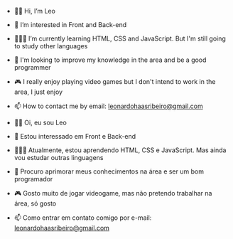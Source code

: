 - 👋🏻 Hi, I’m Leo
- 👀 I’m interested in Front and Back-end
- 👨🏻‍💻 I’m currently learning HTML, CSS and JavaScript. But I'm still going to study other languages
- 💎 I'm looking to improve my knowledge in the area and be a good programmer
- 🎮 I really enjoy playing video games but I don't intend to work in the area, I just enjoy
- 📫 How to contact me by email: leonardohaasribeiro@gmail.com


- 👋🏻 Oi, eu sou Leo
- 👀 Estou interessado em Front e Back-end
- 👨🏻‍💻 Atualmente, estou aprendendo HTML, CSS e JavaScript. Mas ainda vou estudar outras linguagens
- 💎 Procuro aprimorar meus conhecimentos na área e ser um bom programador
- 🎮 Gosto muito de jogar videogame, mas não pretendo trabalhar na área, só gosto
- 📫 Como entrar em contato comigo por e-mail: leonardohaasribeiro@gmail.com



<!--
**LeoHaas/LeoHaas** is a ✨ _special_ ✨ repository because its `README.md` (this file) appears on your GitHub profile.

Here are some ideas to get you started:

- 🔭 I’m currently working on ...
- 🌱 I’m currently learning ...
- 👯 I’m looking to collaborate on ...
- 🤔 I’m looking for help with ...
- 💬 Ask me about ...
- 📫 How to reach me: ...
- 😄 Pronouns: ...
- ⚡ Fun fact: ...
-->
